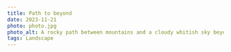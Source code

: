 ```yaml
---
title: Path to beyond
date: 2023-11-21
photo: photo.jpg
photo_alt: A rocky path between mountains and a cloudy whitish sky beyond
tags: Landscape
---
```

